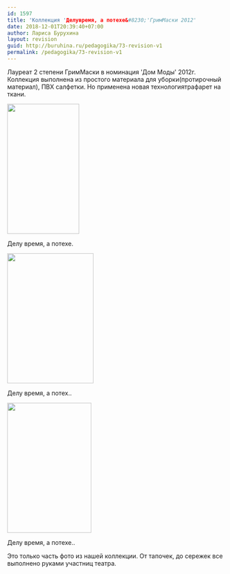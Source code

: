 ```yaml
---
id: 1597
title: 'Коллекция 'Делувремя, а потехе&#8230;'ГримМаски 2012'
date: 2018-12-01T20:39:40+07:00
author: Лариса Бурухина
layout: revision
guid: http://buruhina.ru/pedagogika/73-revision-v1
permalink: /pedagogika/73-revision-v1
---
```

Лауреат 2 степени ГримМаски в номинация 'Дом Моды' 2012г. Коллекция выполнена из простого материала для уборки(протирочный материал), ПВХ салфетки. Но применена новая технологиятрафарет на ткани.  


<div id="attachment_1594" style="width: 176px" class="wp-caption alignnone">
  <a href="http://buruhina.ru/wp-content/uploads/2012/07/Делу-време-а-потехе...jpg"><img aria-describedby="caption-attachment-1594" src="http://buruhina.ru/wp-content/uploads/2012/07/Делу-време-а-потехе..-166x300.jpg" alt="" width="166" height="300" class="size-medium wp-image-1594" srcset="http://buruhina.ru/wp-content/uploads/2012/07/Делу-време-а-потехе..-166x300.jpg 166w, http://buruhina.ru/wp-content/uploads/2012/07/Делу-време-а-потехе...jpg 565w" sizes="(max-width: 166px) 100vw, 166px" /></a>
  
  <p id="caption-attachment-1594" class="wp-caption-text">
    Делу время, а потехе.
  </p>
</div>

<div id="attachment_1595" style="width: 209px" class="wp-caption alignnone">
  <a href="http://buruhina.ru/wp-content/uploads/2012/07/Делу-время-а-потех...jpg"><img aria-describedby="caption-attachment-1595" src="http://buruhina.ru/wp-content/uploads/2012/07/Делу-время-а-потех..-199x300.jpg" alt="" width="199" height="300" class="size-medium wp-image-1595" srcset="http://buruhina.ru/wp-content/uploads/2012/07/Делу-время-а-потех..-199x300.jpg 199w, http://buruhina.ru/wp-content/uploads/2012/07/Делу-время-а-потех...jpg 680w" sizes="(max-width: 199px) 100vw, 199px" /></a>
  
  <p id="caption-attachment-1595" class="wp-caption-text">
    Делу время, а потех..
  </p>
</div>

  


<div id="attachment_1596" style="width: 204px" class="wp-caption alignnone">
  <a href="http://buruhina.ru/wp-content/uploads/2012/07/Делу-время-а-потехе...jpg"><img aria-describedby="caption-attachment-1596" src="http://buruhina.ru/wp-content/uploads/2012/07/Делу-время-а-потехе..-194x300.jpg" alt="" width="194" height="300" class="size-medium wp-image-1596" srcset="http://buruhina.ru/wp-content/uploads/2012/07/Делу-время-а-потехе..-194x300.jpg 194w, http://buruhina.ru/wp-content/uploads/2012/07/Делу-время-а-потехе...jpg 663w" sizes="(max-width: 194px) 100vw, 194px" /></a>
  
  <p id="caption-attachment-1596" class="wp-caption-text">
    Делу время, а потехе..
  </p>
</div>

  
Это только часть фото из нашей коллекции. От тапочек, до сережек все выполнено руками участниц театра.